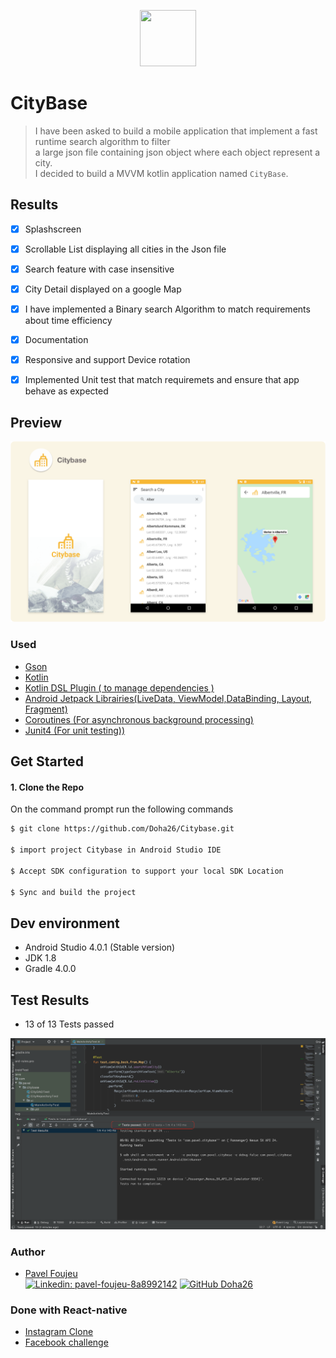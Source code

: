 <p align="center">
    <img width="90" height="90" src="https://i.ibb.co/qWx3NHL/ic-launcher-round.png">
</p>


# CityBase

>I have been asked to build a mobile application that implement a fast runtime search algorithm to filter  
> a large json file containing json object where each object represent a city.  
> I decided to build a MVVM kotlin application named `CityBase`.
 
 ## Results
- [x] Splashscreen
- [x] Scrollable List displaying all cities in the Json file
- [x] Search feature with case insensitive
- [x] City Detail displayed on a google Map
- [x] I have implemented a Binary search Algorithm to match requirements about time efficiency
- [x] Documentation
- [x] Responsive and support Device rotation
- [x] Implemented Unit test that match requiremets and ensure that app behave as expected


##  Preview
![App-demo](./app/src/demo/demo2.png)

### Used

 - [Gson](https://github.com/google/gson)
 - [Kotlin](https://kotlinlang.org/)
 - [Kotlin DSL Plugin ( to manage dependencies )](https://docs.gradle.org/current/userguide/kotlin_dsl.html)
 - [Android Jetpack Librairies(LiveData, ViewModel,DataBinding, Layout, Fragment)](https://developer.android.com/jetpack)
 - [Coroutines (For asynchronous background processing)](https://kotlinlang.org/docs/reference/coroutines-overview.html)
 - [Junit4 (For unit testing))](https://junit.org/junit4/)

 ## Get Started
 
 #### 1. Clone the Repo
 
 On the command prompt run the following commands
 ```sh
 $ git clone https://github.com/Doha26/Citybase.git
 
 $ import project Citybase in Android Studio IDE
 
 $ Accept SDK configuration to support your local SDK Location 
 
$ Sync and build the project

 ```

  ## Dev environment
  - Android Studio 4.0.1 (Stable version)
  - JDK 1.8
  - Gradle 4.0.0

## Test Results
  - 13 of 13 Tests passed

![TestResult](./app/src/demo/tests.png)

 ### Author

*	[Pavel Foujeu](mailto:foujeupavel@gmail.com)  
   [![Linkedin: pavel-foujeu-8a8992142](https://img.shields.io/badge/-Pavel%20Foujeu%20-blue?style=flat-square&logo=Linkedin&logoColor=white&link=https://www.linkedin.com/in/pavel-foujeu-8a8992142/)](https://www.linkedin.com/in/pavel-foujeu-8a8992142/)
   [![GitHub Doha26](https://img.shields.io/github/followers/Doha26?label=follow&style=social)](https://github.com/Doha26)


 
 ### Done with React-native
 *	[Instagram Clone ](https://github.com/Doha26/Instagram-clone)
 *	[Facebook challenge ](https://github.com/Doha26/Facebook-React-native)

